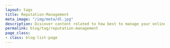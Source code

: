 ```yaml
---
layout: tags
title: Reputation-Management
meta_image: "/img/meta/dl.jpg"
description: Discover content related to how best to manage your online reputation. 
permalink: blog/tag/reputation-management
page_class:
- class: blog-list-page
---
```

